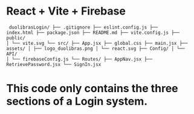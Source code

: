 # React + Vite + Firebase

<code> duolibrasLogin/
├── .gitignore
├── eslint.config.js
├── index.html
├── package.json
├── README.md
├── vite.config.js
├── public/
│   └── vite.svg
└── src/
    ├── App.jsx
    ├── global.css
    ├── main.jsx
    ├── assets/
    │   ├── logo_duolibras.png
    │   └── react.svg
    ├── Config/
    │   └── API/
    │       └── firebaseConfig.js
    └── Routes/
        ├── AppNav.jsx
        ├── RetrievePassword.jsx
        └── SignIn.jsx </code>

# This code only contains the three sections of a Login system.
